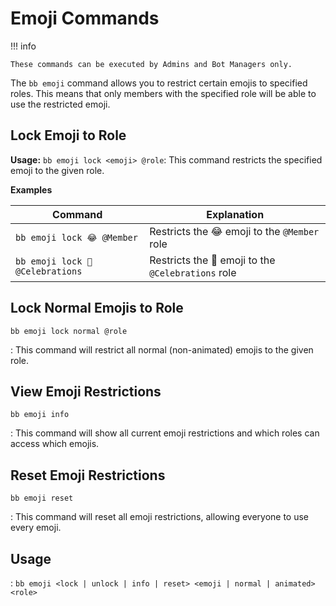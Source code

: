 # Emoji Commands

!!! info

    These commands can be executed by Admins and Bot Managers only.

The `bb emoji` command allows you to restrict certain emojis to specified roles. This means that only members with the specified role will be able to use the restricted emoji.

## Lock Emoji to Role

**Usage:** `bb emoji lock <emoji> @role`: This command restricts the specified emoji to the given role.

**Examples**

| Command                          | Explanation                                        |
| -------------------------------- | -------------------------------------------------- |
| `bb emoji lock 😂 @Member`       | Restricts the 😂 emoji to the `@Member` role       |
| `bb emoji lock 🎉 @Celebrations` | Restricts the 🎉 emoji to the `@Celebrations` role |

## Lock Normal Emojis to Role

`bb emoji lock normal @role`

: This command will restrict all normal (non-animated) emojis to the given role.

## View Emoji Restrictions

`bb emoji info`

: This command will show all current emoji restrictions and which roles can access which emojis.

## Reset Emoji Restrictions

`bb emoji reset`

: This command will reset all emoji restrictions, allowing everyone to use every emoji.

## Usage

: `bb emoji <lock | unlock | info | reset> <emoji | normal | animated> <role>`
